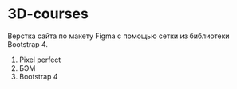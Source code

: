 # 3D-courses
Верстка сайта по макету Figma с помощью сетки из библиотеки Bootstrap 4.
1. Pixel perfect
2. БЭМ
3. Bootstrap 4

